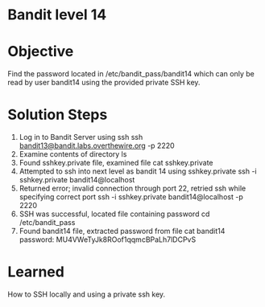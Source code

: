 # Bandit level 14

# Objective
Find the password located in /etc/bandit_pass/bandit14 which can only be read by user bandit14 using the provided private SSH key.

# Solution Steps
1. Log in to Bandit Server using ssh
    ssh bandit13@bandit.labs.overthewire.org -p 2220
2. Examine contents of directory
    ls
3. Found sshkey.private file, examined file
    cat sshkey.private
4. Attempted to ssh into next level as bandit 14 using sshkey.private
    ssh -i sshkey.private bandit14@localhost
5. Returned error; invalid connection through port 22, retried ssh while specifying correct port
    ssh -i sshkey.private bandit14@localhost -p 2220
6. SSH was successful, located file containing password
    cd /etc/bandit_pass
7. Found bandit14 file, extracted password from file
    cat bandit14
    password: MU4VWeTyJk8ROof1qqmcBPaLh7lDCPvS

# Learned
How to SSH locally and using a private ssh key.